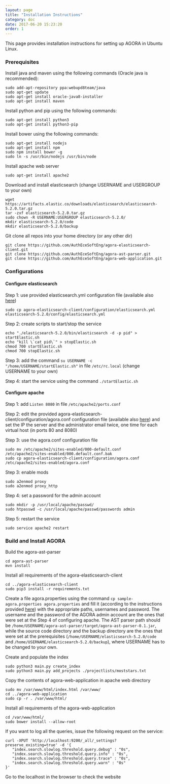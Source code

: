 ```yaml
---
layout: page
title: "Installation Instructions"
category: doc
date: 2017-06-20 15:23:20
order: 1
---
```


This page provides installation instructions for setting up AGORA in Ubuntu Linux.

### Prerequisites
Install java and maven using the following commands (Oracle java is recommended):

```
sudo add-apt-repository ppa:webupd8team/java
sudo apt-get update
sudo apt-get install oracle-java8-installer
sudo apt-get install maven
```

Install python and pip using the following commands:

```
sudo apt-get install python3
sudo apt-get install python3-pip
```

Install bower using the following commands:

```
sudo apt-get install nodejs
sudo apt-get install npm
sudo npm install bower -g
sudo ln -s /usr/bin/nodejs /usr/bin/node
```

Install apache web server

```
sudo apt-get install apache2
```

Download and install elasticsearch (change USERNAME and USERGROUP to your own)

```
wget https://artifacts.elastic.co/downloads/elasticsearch/elasticsearch-5.2.0.tar.gz
tar -zxf elasticsearch-5.2.0.tar.gz
sudo chown -R USERNAME:USERGROUP elasticsearch-5.2.0/
mkdir elasticsearch-5.2.0/code
mkdir elasticsearch-5.2.0/backup
```

Git clone all repos into your home directory (or any other dir)

```
git clone https://github.com/AuthEceSoftEng/agora-elasticsearch-client.git
git clone https://github.com/AuthEceSoftEng/agora-ast-parser.git
git clone https://github.com/AuthEceSoftEng/agora-web-application.git
```

### Configurations

#### Configure elasticsearch

Step 1: use provided elasticsearch.yml configuration file (available also <a target="_blank" href="https://github.com/AuthEceSoftEng/agora-elasticsearch-client/blob/master/configuration/elasticsearch.yml">here</a>)

```
sudo cp agora-elasticsearch-client/configuration/elasticsearch.yml elasticsearch-5.2.0/config/elasticsearch.yml
```

Step 2: create scripts to start/stop the service

```
echo "./elasticsearch-5.2.0/bin/elasticsearch -d -p pid" > startElastic.sh
echo "kill \`cat pid\`" > stopElastic.sh
chmod 700 startElastic.sh
chmod 700 stopElastic.sh
```

Step 3: add the command `su USERNAME -c "/home/USERNAME/startElastic.sh"` in file `/etc/rc.local` (change USERNAME to your own)

Step 4: start the service using the command `./startElastic.sh`

#### Configure apache

Step 1: add `Listen 8080` in file `/etc/apache2/ports.conf`

Step 2: edit the provided agora-elasticsearch-client/configuration/agora.conf configuration file (available also <a target="_blank" href="https://github.com/AuthEceSoftEng/agora-elasticsearch-client/blob/master/configuration/agora.conf">here</a>) and set the IP the server and the administrator email twice, one time for each virtual host (in ports 80 and 8080)

Step 3: use the agora.conf configuration file

```
sudo mv /etc/apache2/sites-enabled/000-default.conf /etc/apache2/sites-enabled/000.default.conf.bak
sudo cp agora-elasticsearch-client/configuration/agora.conf /etc/apache2/sites-enabled/agora.conf
```

Step 3: enable mods

```
sudo a2enmod proxy
sudo a2enmod proxy_http
```

Step 4: set a password for the admin account

```
sudo mkdir -p /usr/local/apache/passwd/
sudo htpasswd -c /usr/local/apache/passwd/passwords admin
```

Step 5: restart the service

```
sudo service apache2 restart
```

### Build and Install AGORA

Build the agora-ast-parser

```
cd agora-ast-parser
mvn install
```

Install all requirements of the agora-elasticsearch-client

```
cd ../agora-elasticsearch-client
sudo pip3 install -r requirements.txt
```

Create a file agora.properties using the command `cp sample-agora.properties agora.properties` and fill it (according to the instructions provided <a target="_blank" href="/agora/ref/agora-elasticsearch-client">here</a>) with the appropriate paths, usernames and password. The username and the password of the AGORA admin account are the ones that were set at the Step 4 of configuring apache. The AST parser path should be `/home/USERNAME/agora-ast-parser/target/agora-ast-parser-0.1.jar`, while the source code directory and the backup directory are the ones that were set at the prerequisites (`/home/USERNAME/elasticsearch-5.2.0/code` and `/home/USERNAME/elasticsearch-5.2.0/backup`), where USERNAME has to be changed to your own.

Create and populate the index

```
sudo python3 main.py create_index
sudo python3 main.py add_projects ./projectlists/moststars.txt
```

Copy the contents of agora-web-application in apache web directory

```
sudo mv /var/www/html/index.html /var/www/
cd ../agora-web-application
sudo cp -r . /var/www/html/
```

Install all requirements of the agora-web-application

```
cd /var/www/html/
sudo bower install --allow-root
```

If you want to log all the queries, issue the following request on the service:

```
curl -XPUT 'http://localhost:9200/_all/_settings?preserve_existing=true' -d '{
   "index.search.slowlog.threshold.query.debug" : "0s",
   "index.search.slowlog.threshold.query.info" : "0s",
   "index.search.slowlog.threshold.query.trace" : "0s",
   "index.search.slowlog.threshold.query.warn" : "0s"
}'
```

Go to the localhost in the browser to check the website



